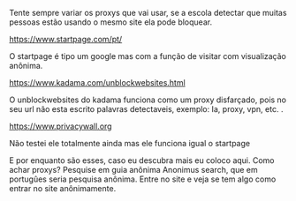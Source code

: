 Tente sempre variar os proxys que vai usar, se a escola detectar que muitas pessoas estão usando o mesmo site ela pode bloquear.

https://www.startpage.com/pt/

O startpage é tipo um google mas com a função de visitar com visualização anônima.

https://www.kadama.com/unblockwebsites.html

O unblockwebsites do kadama funciona como um proxy disfarçado, pois no seu url não esta escrito palavras detectaveis, exemplo:
Ia, proxy, vpn, etc.
.

https://www.privacywall.org

Não testei ele totalmente ainda mas ele funciona igual o startpage

E por enquanto são esses, caso eu descubra mais eu coloco aqui.
Como achar proxys?
Pesquise em guia anônima 
Anonimus search, que em portugûes seria pesquisa anônima.
Entre no site e veja se tem algo como entrar no site anônimamente.

